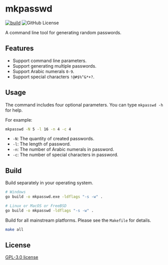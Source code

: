 # mkpasswd

[![build](https://github.com/lindsuen/mkpasswd/actions/workflows/build.yml/badge.svg?branch=master)](https://github.com/lindsuen/mkpasswd/actions/workflows/build.yml)
![GitHub License](https://img.shields.io/github/license/lindsuen/mkpasswd)

A command line tool for generating random passwords.

## Features

- Support command line parameters.
- Support generating multiple passwords.
- Support Arabic numerals `0-9`.
- Support special characters `!@#$%^&*+?`.

## Usage

The command includes four optional parameters. You can type `mkpasswd -h` for help.

For example:

```sh
mkpasswd -N 5 -l 16 -n 4 -c 4
```

- `-N`: The quantity of created passwords.
- `-l`: The length of password.
- `-n`: The number of Arabic numerals in password.
- `-c`: The number of special characters in password.

## Build

Build separately in your operating system.

```sh
# Windows
go build -o mkpasswd.exe -ldflags "-s -w" .
```

```sh
# Linux or MacOS or FreeBSD
go build -o mkpasswd -ldflags "-s -w" .
```

Build for all mainstream platforms. Please see the `Makefile` for details.

```sh
make all
```

## License

[GPL-3.0 license](https://github.com/lindsuen/mkpasswd/blob/master/LICENSE)
